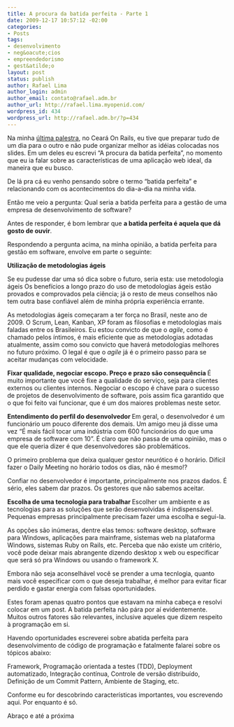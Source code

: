 ```yaml
---
title: A procura da batida perfeita - Parte 1
date: 2009-12-17 10:57:12 -02:00
categories:
- Posts
tags:
- desenvolvimento
- neg&oacute;cios
- empreendedorismo
- gest&atilde;o
layout: post
status: publish
author: Rafael Lima
author_login: admin
author_email: contato@rafael.adm.br
author_url: http://rafael.lima.myopenid.com/
wordpress_id: 434
wordpress_url: http://rafael.adm.br/?p=434
---
```


Na minha <a href="http://rafael.adm.br/p/bootstrapping-de-aplicacoes-web-no-ceara-on-rails-2009/">&uacute;ltima palestra</a>, no Cear&aacute; On Rails, eu tive que preparar tudo de um dia para o outro e n&atilde;o pude organizar melhor as id&eacute;ias colocadas nos slides. Em um deles eu escrevi &ldquo;A procura da batida perfeita&rdquo;, no momento que eu ia falar sobre as caracter&iacute;sticas de uma aplica&ccedil;&atilde;o web ideal, da maneira que eu busco.

De l&aacute; pra c&aacute; eu venho pensando sobre o termo &ldquo;batida perfeita&rdquo; e relacionando com os acontecimentos do dia-a-dia na minha vida.

Ent&atilde;o me veio a pergunta: Qual seria a batida perfeita para a gest&atilde;o de uma empresa de desenvolvimento de software?

Antes de responder, &eacute; bom lembrar que <strong>a batida perfeita &eacute; aquela que d&aacute; gosto de ouvir</strong>.

Respondendo a pergunta acima, na minha opini&atilde;o, a batida perfeita para gest&atilde;o em software, envolve em parte o seguinte:

<strong>Utiliza&ccedil;&atilde;o de metodologias &aacute;geis
</strong>

Se eu pudesse dar uma s&oacute; dica sobre o futuro, seria esta: use metodologia &aacute;geis
Os benef&iacute;cios a longo prazo do uso de metodologias &aacute;geis est&atilde;o provados e comprovados pela ci&ecirc;ncia;&nbsp;j&aacute; o resto de meus conselhos n&atilde;o tem outra base confi&aacute;vel al&eacute;m de minha pr&oacute;pria experi&ecirc;ncia errante.

As metodologias &aacute;geis come&ccedil;aram a ter for&ccedil;a no Brasil, neste ano de 2009.&nbsp;O Scrum, Lean, Kanban, XP foram as filosofias e metodologias mais faladas entre os Brasileiros. Eu estou convicto de que o <em>agile</em>, como &eacute; chamado pelos &iacute;ntimos, &eacute; mais eficiente que as metodologias adotadas atualmente, assim como sou convicto que haver&aacute; metodologias melhores no futuro pr&oacute;ximo. O legal &eacute; que o <em>agile</em> j&aacute; &eacute; o primeiro passo para se aceitar mudan&ccedil;as com velocidade.

<strong>Fixar qualidade, negociar escopo. Pre&ccedil;o e prazo s&atilde;o consequ&ecirc;ncia
</strong> &Eacute; muito importante que voc&ecirc; fixe a qualidade do servi&ccedil;o, seja para clientes externos ou clientes internos. Negociar o escopo &eacute; chave para o sucesso de projetos de desenvolvimento de software, pois assim fica garantido que o que foi feito vai funcionar, que &eacute; um dos maiores problemas neste setor.

<strong>Entendimento do perfil do desenvolvedor
</strong> Em geral, o desenvolvedor &eacute; um funcion&aacute;rio um pouco diferente dos demais. Um amigo meu j&aacute; disse uma vez &ldquo;&Eacute; mais f&aacute;cil tocar uma ind&uacute;stria com 600 funcion&aacute;rios do que uma empresa de software com 10&rdquo;. &Eacute; claro que n&atilde;o passa de uma opini&atilde;o, mas o que ele queria dizer &eacute; que desenvolvedores s&atilde;o problem&aacute;ticos.

O primeiro problema que deixa qualquer gestor neur&oacute;tico &eacute; o hor&aacute;rio. Dif&iacute;cil fazer o Daily Meeting no hor&aacute;rio todos os dias, n&atilde;o &eacute; mesmo!?

Confiar no desenvolvedor &eacute; importante, principalmente nos prazos dados. &Eacute; s&eacute;rio, eles sabem dar prazos. Os gestores que n&atilde;o sabemos aceitar.

<strong>Escolha de uma tecnologia para trabalhar
</strong> Escolher um ambiente e as tecnologias para as solu&ccedil;&otilde;es que ser&atilde;o desenvolvidas &eacute; indispens&aacute;vel. Pequenas empresas principalmente precisam fazer uma escolha e segui-la.

As op&ccedil;&otilde;es s&atilde;o in&uacute;meras, dentre elas temos: software desktop, software para Windows, aplica&ccedil;&otilde;es para mainframe, sistemas web na plataforma Windows, sistemas Ruby on Rails, etc. Perceba que n&atilde;o existe um crit&eacute;rio, voc&ecirc; pode deixar mais abrangente dizendo desktop x web ou especificar que ser&aacute; s&oacute; pra Windows ou usando o framework X.

Embora n&atilde;o seja aconselh&aacute;vel voc&ecirc; se prender a uma tecnlogia, quanto mais voc&ecirc; especificar com o que deseja trabalhar, &eacute; melhor para evitar ficar perdido e gastar energia com falsas oportunidades.

Estes foram apenas quatro pontos que estavam na minha cabe&ccedil;a e resolvi colocar em um post. A batida perfeita n&atilde;o p&aacute;ra por a&iacute; evidentemente. Muitos outros fatores s&atilde;o relevantes, inclusive aqueles que dizem respeito &agrave; programa&ccedil;&atilde;o em si.

Havendo oportunidades escreverei sobre abatida perfeita para desenvolvimento de c&oacute;digo de programa&ccedil;&atilde;o e fatalmente falarei sobre os t&oacute;picos abaixo:

Framework, Programa&ccedil;&atilde;o orientada a testes (TDD), Deployment automatizado, Integra&ccedil;&atilde;o cont&iacute;nua, Controle de vers&atilde;o distribu&iacute;do, Defini&ccedil;&atilde;o de um Commit Pattern, Ambiente de Staging, etc.

Conforme eu for descobrindo caracter&iacute;sticas importantes, vou escrevendo aqui. Por enquanto &eacute; s&oacute;.

Abra&ccedil;o e at&eacute; a pr&oacute;xima
